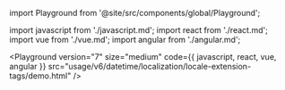 import Playground from '@site/src/components/global/Playground';

import javascript from './javascript.md';
import react from './react.md';
import vue from './vue.md';
import angular from './angular.md';

<Playground
  version="7"
  size="medium"
  code={{ javascript, react, vue, angular }}
  src="usage/v6/datetime/localization/locale-extension-tags/demo.html"
/>
